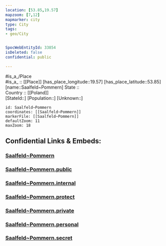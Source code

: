 ```yaml
---
location: [53.85,19.57] 
mapzoom: [7,12] 
mapmarker: city 
type: City
tags:
- geo/City


SpocWebEntityId: 33854
isDeleted: false
confidential: public

---
```

#is_a_/Place  
#is_a_ :: [[Place]] 
[has_place_longitude::19.57] 
[has_place_latitude::53.85] 
[name::Saalfeld~Pommern] 
State ::  
Country :: [[Poland]]  
[StateId::] 
[Population::] 
[Unknown::] 


```leaflet
id: Saalfeld~Pommern
coordinates: [[Saalfeld~Pommern]] 
markerFile: [[Saalfeld~Pommern]] 
defaultZoom: 11 
maxZoom: 18
```


## Confidential Links & Embeds: 

### [Saalfeld~Pommern](/_Standards/Earth/Continent/Europe/Europe~East/Poland/Provinces~Poland/Warmian-Masurian/City/Saalfeld~Pommern.md) 

### [Saalfeld~Pommern.public](/_public/Earth/Continent/Europe/Europe~East/Poland/Provinces~Poland/Warmian-Masurian/City/Saalfeld~Pommern.public.md) 

### [Saalfeld~Pommern.internal](/_internal/Earth/Continent/Europe/Europe~East/Poland/Provinces~Poland/Warmian-Masurian/City/Saalfeld~Pommern.internal.md) 

### [Saalfeld~Pommern.protect](/_protect/Earth/Continent/Europe/Europe~East/Poland/Provinces~Poland/Warmian-Masurian/City/Saalfeld~Pommern.protect.md) 

### [Saalfeld~Pommern.private](/_private/Earth/Continent/Europe/Europe~East/Poland/Provinces~Poland/Warmian-Masurian/City/Saalfeld~Pommern.private.md) 

### [Saalfeld~Pommern.personal](/_personal/Earth/Continent/Europe/Europe~East/Poland/Provinces~Poland/Warmian-Masurian/City/Saalfeld~Pommern.personal.md) 

### [Saalfeld~Pommern.secret](/_secret/Earth/Continent/Europe/Europe~East/Poland/Provinces~Poland/Warmian-Masurian/City/Saalfeld~Pommern.secret.md)

